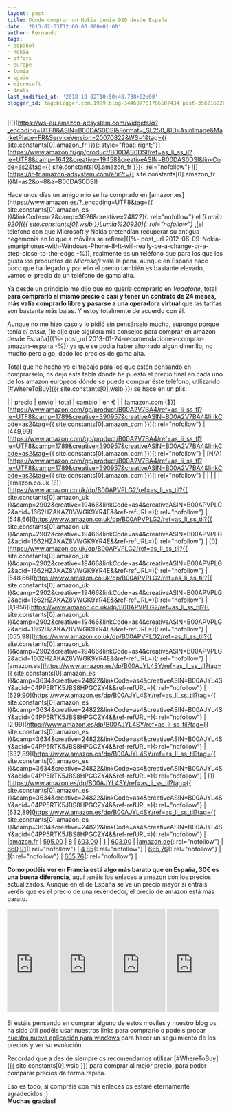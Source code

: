 ```yaml
---
layout: post
title: Dónde comprar un Nokia Lumia 920 desde España
date: '2013-02-03T12:00:00.000+01:00'
author: Fernando
tags:
- español
- nokia
- offers
- europe
- lumia
- spain
- microsoft
- deals
last_modified_at: '2018-10-02T10:50:48.738+02:00'
blogger_id: tag:blogger.com,1999:blog-344607751786507434.post-3562168281576332729
---
```


[![](https://ws-eu.amazon-adsystem.com/widgets/q?_encoding=UTF8&ASIN=B00DAS0DSI&Format=_SL250_&ID=AsinImage&MarketPlace=FR&ServiceVersion=20070822&WS=1&tag={{ site.constants[0].amazon_fr }}){: style="float: right;"}](https://www.amazon.fr/gp/product/B00DAS0DSI/ref=as_li_ss_il?ie=UTF8&camp=1642&creative=19458&creativeASIN=B00DAS0DSI&linkCode=as2&tag={{ site.constants[0].amazon_fr }}){: rel="nofollow"} ![](https://ir-fr.amazon-adsystem.com/e/ir?t={{ site.constants[0].amazon_fr }}&l=as2&o=8&a=B00DAS0DSI)

Hace unos días un amigo mío se ha comprado en [amazon.es](https://www.amazon.es/?_encoding=UTF8&tag={{ site.constants[0].amazon_es }}&linkCode=ur2&camp=3626&creative=24822){: rel="nofollow"} el _[Lumia 920]({{ site.constants[0].wsib }}Lumia%20920){: rel="nofollow"}_ ,[el teléfono con que Microsoft y Nokia pretendían recuperar su antigua hegemonía en lo que a móviles se refiere]({%- post_url 2012-06-09-Nokia-smartphones-with-Windows-Phone-8-It-will-really-be-a-change-or-a-step-close-to-the-edge -%}), realmente es un teléfono que para los que les gusta los productos de _Microsoft_ vale la pena, aunque en España hace poco que ha llegado y por ello el precio también es bastante elevado, vamos el precio de un teléfono de gama alta.

Ya desde un principio me dijo que no quería comprarlo en _Vodafone_, total **para comprarlo al mismo precio o casi y tener un contrato de 24 meses, más valía comprarlo libre y pasarse a una operadora virtual** que las tarifas son bastante más bajas. Y estoy totalmente de acuerdo con él.

Aunque no me hizo caso y lo pidió sin pensárselo mucho, supongo porque tenía _el ansia_, [le dije que siguiera mis consejos para comprar en amazon desde España]({%- post_url 2013-01-24-recomendaciones-comprar-amazon-espana -%}) ya que se podía haber ahorrado algún dinerillo, no mucho pero algo, dado los precios de gama alta.

Total que he hecho yo el trabajo para los que estén pensando en comprárselo, os dejo esta tabla donde he puesto el precio final en cada uno de los amazon europeos dónde se puede comprar éste teléfono, utilizando [#WhereToBuy]({{ site.constants[0].wsib }}) se hace en un plis:

| | precio | envío | total | cambio | en € |
| [amazon.com ($)](https://www.amazon.com/gp/product/B00A2V7BA4/ref=as_li_ss_tl?ie=UTF8&camp=1789&creative=390957&creativeASIN=B00A2V7BA4&linkCode=as2&tag={{ site.constants[0].amazon_com }}){: rel="nofollow"} | [449,99](https://www.amazon.com/gp/product/B00A2V7BA4/ref=as_li_ss_tl?ie=UTF8&camp=1789&creative=390957&creativeASIN=B00A2V7BA4&linkCode=as2&tag={{ site.constants[0].amazon_com }}){: rel="nofollow"} | [N/A](https://www.amazon.com/gp/product/B00A2V7BA4/ref=as_li_ss_tl?ie=UTF8&camp=1789&creative=390957&creativeASIN=B00A2V7BA4&linkCode=as2&tag={{ site.constants[0].amazon_com }}){: rel="nofollow"} |  | |  |
|[amazon.co.uk (£)](https://www.amazon.co.uk/dp/B00APVPLG2/ref=as_li_ss_til?{{ site.constants[0].amazon_uk }}&camp=2902&creative=19466&linkCode=as4&creativeASIN=B00APVPLG2&adid=1662HZAKAZ8VWGK9YR4E&&ref-refURL=){: rel="nofollow"} | [548,66](https://www.amazon.co.uk/dp/B00APVPLG2/ref=as_li_ss_til?{{ site.constants[0].amazon_uk }}&camp=2902&creative=19466&linkCode=as4&creativeASIN=B00APVPLG2&adid=1662HZAKAZ8VWGK9YR4E&&ref-refURL=){: rel="nofollow"} | [0](https://www.amazon.co.uk/dp/B00APVPLG2/ref=as_li_ss_til?{{ site.constants[0].amazon_uk }}&camp=2902&creative=19466&linkCode=as4&creativeASIN=B00APVPLG2&adid=1662HZAKAZ8VWGK9YR4E&&ref-refURL=){: rel="nofollow"} | [548,66](https://www.amazon.co.uk/dp/B00APVPLG2/ref=as_li_ss_til?{{ site.constants[0].amazon_uk }}&camp=2902&creative=19466&linkCode=as4&creativeASIN=B00APVPLG2&adid=1662HZAKAZ8VWGK9YR4E&&ref-refURL=){: rel="nofollow"} | [1,1956](https://www.amazon.co.uk/dp/B00APVPLG2/ref=as_li_ss_til?{{ site.constants[0].amazon_uk }}&camp=2902&creative=19466&linkCode=as4&creativeASIN=B00APVPLG2&adid=1662HZAKAZ8VWGK9YR4E&&ref-refURL=){: rel="nofollow"} | [655,98](https://www.amazon.co.uk/dp/B00APVPLG2/ref=as_li_ss_til?{{ site.constants[0].amazon_uk }}&camp=2902&creative=19466&linkCode=as4&creativeASIN=B00APVPLG2&adid=1662HZAKAZ8VWGK9YR4E&&ref-refURL=){: rel="nofollow"} |
|[amazon.es](https://www.amazon.es/dp/B00AJYL4SY/ref=as_li_ss_til?tag={{ site.constants[0].amazon_es }}&camp=3634&creative=24822&linkCode=as4&creativeASIN=B00AJYL4SY&adid=04PP5RTK5JBS8HPGCZY4&&ref-refURL=){: rel="nofollow"} | [629,90](https://www.amazon.es/dp/B00AJYL4SY/ref=as_li_ss_til?tag={{ site.constants[0].amazon_es }}&camp=3634&creative=24822&linkCode=as4&creativeASIN=B00AJYL4SY&adid=04PP5RTK5JBS8HPGCZY4&&ref-refURL=){: rel="nofollow"} | [2,99](https://www.amazon.es/dp/B00AJYL4SY/ref=as_li_ss_til?tag={{ site.constants[0].amazon_es }}&camp=3634&creative=24822&linkCode=as4&creativeASIN=B00AJYL4SY&adid=04PP5RTK5JBS8HPGCZY4&&ref-refURL=){: rel="nofollow"} | [632,89](https://www.amazon.es/dp/B00AJYL4SY/ref=as_li_ss_til?tag={{ site.constants[0].amazon_es }}&camp=3634&creative=24822&linkCode=as4&creativeASIN=B00AJYL4SY&adid=04PP5RTK5JBS8HPGCZY4&&ref-refURL=){: rel="nofollow"} | [1](https://www.amazon.es/dp/B00AJYL4SY/ref=as_li_ss_til?tag={{ site.constants[0].amazon_es }}&camp=3634&creative=24822&linkCode=as4&creativeASIN=B00AJYL4SY&adid=04PP5RTK5JBS8HPGCZY4&&ref-refURL=){: rel="nofollow"} | [632,89](https://www.amazon.es/dp/B00AJYL4SY/ref=as_li_ss_til?tag={{ site.constants[0].amazon_es }}&camp=3634&creative=24822&linkCode=as4&creativeASIN=B00AJYL4SY&adid=04PP5RTK5JBS8HPGCZY4&&ref-refURL=){: rel="nofollow"} |
|[amazon.fr](https://www.amazon.fr/gp/product/B009VEDHSI/ref=as_li_ss_tl?ie=UTF8&camp=1642&creative=19458&creativeASIN=B009VEDHSI&linkCode=as2&tag=tcx0a-21) | [595,00](https://www.amazon.fr/gp/product/B009VEDHSI/ref=as_li_ss_tl?ie=UTF8&camp=1642&creative=19458&creativeASIN=B009VEDHSI&linkCode=as2&tag=tcx0a-21) | [8](https://www.amazon.fr/gp/product/B009VEDHSI/ref=as_li_ss_tl?ie=UTF8&camp=1642&creative=19458&creativeASIN=B009VEDHSI&linkCode=as2&tag=tcx0a-21) | [603,00](https://www.amazon.fr/gp/product/B009VEDHSI/ref=as_li_ss_tl?ie=UTF8&camp=1642&creative=19458&creativeASIN=B009VEDHSI&linkCode=as2&tag=tcx0a-21) | [1](https://www.amazon.fr/gp/product/B009VEDHSI/ref=as_li_ss_tl?ie=UTF8&camp=1642&creative=19458&creativeASIN=B009VEDHSI&linkCode=as2&tag=tcx0a-21) | [603,00](https://www.amazon.fr/gp/product/B009VEDHSI/ref=as_li_ss_tl?ie=UTF8&camp=1642&creative=19458&creativeASIN=B009VEDHSI&linkCode=as2&tag=tcx0a-21) |
|[amazon.de](https://www.amazon.de/dp/B009ZC90FK/ref=as_li_ss_til?tag=txc-21&camp=2906&creative=19474&linkCode=as4&creativeASIN=B009ZC90FK&adid=0V6DKXVPCZA16EKSTEEH&&ref-refURL=){: rel="nofollow"} | [660,91](https://www.amazon.de/dp/B009ZC90FK/ref=as_li_ss_til?tag=txc-21&camp=2906&creative=19474&linkCode=as4&creativeASIN=B009ZC90FK&adid=0V6DKXVPCZA16EKSTEEH&&ref-refURL=){: rel="nofollow"} | [4,85](https://www.amazon.de/dp/B009ZC90FK/ref=as_li_ss_til?tag=txc-21&camp=2906&creative=19474&linkCode=as4&creativeASIN=B009ZC90FK&adid=0V6DKXVPCZA16EKSTEEH&&ref-refURL=){: rel="nofollow"} | [665,76](https://www.amazon.de/dp/B009ZC90FK/ref=as_li_ss_til?tag=txc-21&camp=2906&creative=19474&linkCode=as4&creativeASIN=B009ZC90FK&adid=0V6DKXVPCZA16EKSTEEH&&ref-refURL=){: rel="nofollow"} | [1](https://www.amazon.de/dp/B009ZC90FK/ref=as_li_ss_til?tag=txc-21&camp=2906&creative=19474&linkCode=as4&creativeASIN=B009ZC90FK&adid=0V6DKXVPCZA16EKSTEEH&&ref-refURL=){: rel="nofollow"} | [665,76](https://www.amazon.de/dp/B009ZC90FK/ref=as_li_ss_til?tag=txc-21&camp=2906&creative=19474&linkCode=as4&creativeASIN=B009ZC90FK&adid=0V6DKXVPCZA16EKSTEEH&&ref-refURL=){: rel="nofollow"} |

**Como podéis ver en Francia está algo más barato que en España, 30€ es una buena diferencia**, aquí tenéis los enlaces a amazon con los precios actualizados. Aunque en el de España se ve un precio mayor si entráis veréis que es el precio de una revendedor, el precio de amazon está más barato.

<iframe frameborder="0" marginheight="0" marginwidth="0" scrolling="no" src="https://rcm-fr.amazon.fr/e/cm?lt1=_blank&amp;bc1=000000&amp;IS2=1&amp;bg1=FFFFFF&amp;fc1=000000&amp;lc1=0000FF&amp;t={{ site.constants[0].amazon_fr }}&amp;o=8&amp;p=8&amp;l=as4&amp;m=amazon&amp;f=ifr&amp;ref=ss_til&amp;asins=B009VEDHSI" style="height: 240px; width: 120px;"></iframe>
<iframe frameborder="0" marginheight="0" marginwidth="0" scrolling="no" src="https://rcm-es.amazon.es/e/cm?lt1=_blank&amp;bc1=000000&amp;IS2=1&amp;bg1=FFFFFF&amp;fc1=000000&amp;lc1=0000FF&amp;t={{ site.constants[0].amazon_es }}&amp;o=30&amp;p=8&amp;l=as4&amp;m=amazon&amp;f=ifr&amp;ref=ss_til&amp;asins=B00AJYL4SY" style="height: 240px; width: 120px;"></iframe>
<iframe frameborder="0" marginheight="0" marginwidth="0" scrolling="no" src="https://rcm-uk.amazon.co.uk/e/cm?lt1=_blank&amp;bc1=000000&amp;IS2=1&amp;bg1=FFFFFF&amp;fc1=000000&amp;lc1=0000FF&amp;t={{ site.constants[0].amazon_uk }}&amp;o=2&amp;p=8&amp;l=as4&amp;m=amazon&amp;f=ifr&amp;ref=ss_til&amp;asins=B00APVPLG2" style="height: 240px; width: 120px;"></iframe>
<iframe frameborder="0" marginheight="0" marginwidth="0" scrolling="no" src="https://rcm.amazon.com/e/cm?lt1=_blank&amp;bc1=000000&amp;IS2=1&amp;bg1=FFFFFF&amp;fc1=000000&amp;lc1=0000FF&amp;t={{ site.constants[0].amazon_com }}&amp;o=1&amp;p=8&amp;l=as4&amp;m=amazon&amp;f=ifr&amp;ref=ss_til&amp;asins=B00A2V7BA4" style="height: 240px; width: 120px;"></iframe>

Si estáis pensando en comprar alguno de estos móviles y nuestro blog os ha sido útil podéis usar nuestros links para comprarlo o podéis probar [nuestra nueva aplicación para windows](https://wmhomepage.apphb.com/) para hacer un seguimiento de los precios y ver su evolución.

Recordad que a des de siempre os recomendamos utilizar [#WhereToBuy]({{ site.constants[0].wsib }}) para comprar al mejor precio, para poder comparar precios de forma rápida.

Eso es todo, si compráis con mis enlaces os estaré eternamente agradecidos ;)\
**Muchas gracias!**
